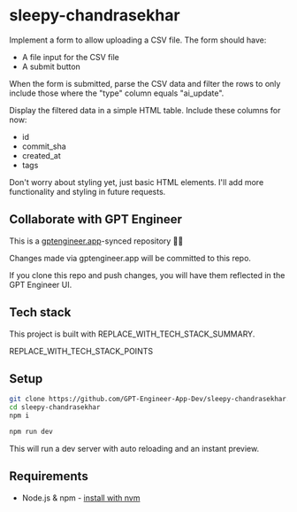 # sleepy-chandrasekhar

Implement a form to allow uploading a CSV file. The form should have:

- A file input for the CSV file 
- A submit button

When the form is submitted, parse the CSV data and filter the rows to only include those where the "type" column equals "ai_update".

Display the filtered data in a simple HTML table. Include these columns for now:
- id
- commit_sha 
- created_at
- tags

Don't worry about styling yet, just basic HTML elements. I'll add more functionality and styling in future requests.

## Collaborate with GPT Engineer

This is a [gptengineer.app](https://gptengineer.app)-synced repository 🌟🤖

Changes made via gptengineer.app will be committed to this repo.

If you clone this repo and push changes, you will have them reflected in the GPT Engineer UI.

## Tech stack

This project is built with REPLACE_WITH_TECH_STACK_SUMMARY.

REPLACE_WITH_TECH_STACK_POINTS

## Setup

```sh
git clone https://github.com/GPT-Engineer-App-Dev/sleepy-chandrasekhar.git
cd sleepy-chandrasekhar
npm i
```

```sh
npm run dev
```

This will run a dev server with auto reloading and an instant preview.

## Requirements

- Node.js & npm - [install with nvm](https://github.com/nvm-sh/nvm#installing-and-updating)
